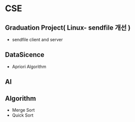 # CSE
## Graduation Project( Linux- sendfile 개선 )
* sendfile client and server
## DataSicence
* Apriori Algorithm
## AI
## Algorithm
* Merge Sort
* Quick Sort
